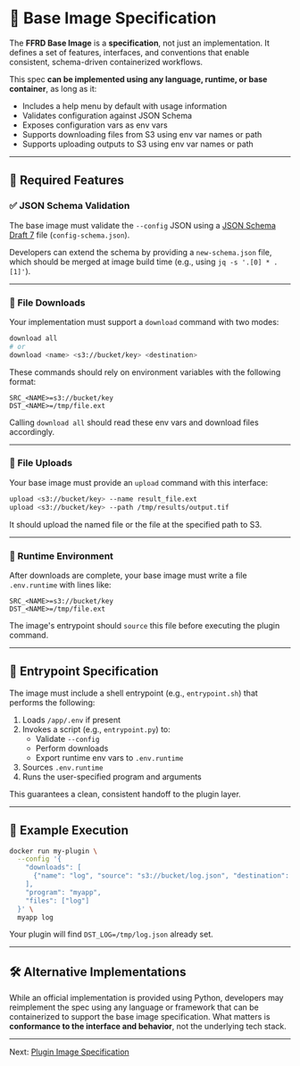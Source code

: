 # 🔧 Base Image Specification

The **FFRD Base Image** is a **specification**, not just an implementation. It defines a set of features, interfaces, and conventions that enable consistent, schema-driven containerized workflows.

This spec **can be implemented using any language, runtime, or base container**, as long as it:

- Includes a help menu by default with usage information
- Validates configuration against JSON Schema
- Exposes configuration vars as env vars
- Supports downloading files from S3 using env var names or path
- Supports uploading outputs to S3 using env var names or path

---

## 🧹 Required Features

### ✅ JSON Schema Validation

The base image must validate the `--config` JSON using a [JSON Schema Draft 7](https://json-schema.org/draft-07/schema) file (`config-schema.json`).

Developers can extend the schema by providing a `new-schema.json` file, which should be merged at image build time (e.g., using `jq -s '.[0] * .[1]'`).

---

### 📅 File Downloads

Your implementation must support a `download` command with two modes:

```bash
download all
# or
download <name> <s3://bucket/key> <destination>
```

These commands should rely on environment variables with the following format:

```env
SRC_<NAME>=s3://bucket/key
DST_<NAME>=/tmp/file.ext
```

Calling `download all` should read these env vars and download files accordingly.

---

### 📄 File Uploads

Your base image must provide an `upload` command with this interface:

```bash
upload <s3://bucket/key> --name result_file.ext
upload <s3://bucket/key> --path /tmp/results/output.tif
```

It should upload the named file or the file at the specified path to S3.

---

### 🌱 Runtime Environment

After downloads are complete, your base image must write a file `.env.runtime` with lines like:

```env
SRC_<NAME>=s3://bucket/key
DST_<NAME>=/tmp/file.ext
```

The image's entrypoint should `source` this file before executing the plugin command.

---

## 🚦 Entrypoint Specification

The image must include a shell entrypoint (e.g., `entrypoint.sh`) that performs the following:

1. Loads `/app/.env` if present
2. Invokes a script (e.g., `entrypoint.py`) to:
   - Validate `--config`
   - Perform downloads
   - Export runtime env vars to `.env.runtime`
3. Sources `.env.runtime`
4. Runs the user-specified program and arguments

This guarantees a clean, consistent handoff to the plugin layer.

---

## 🧪 Example Execution

```bash
docker run my-plugin \
  --config '{
    "downloads": [
      {"name": "log", "source": "s3://bucket/log.json", "destination": "/tmp/log.json"}
    ],
    "program": "myapp",
    "files": ["log"]
  }' \
  myapp log
```

Your plugin will find `DST_LOG=/tmp/log.json` already set.

---

## 🛠️ Alternative Implementations

While an official implementation is provided using Python, developers may reimplement the spec using any language or framework that
can be containerized to support the base image specification. What matters is **conformance to the interface and behavior**, not the underlying tech stack.

---

Next: [Plugin Image Specification](plugin.md)

